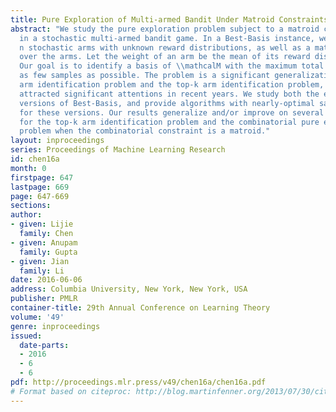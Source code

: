 ```yaml
---
title: Pure Exploration of Multi-armed Bandit Under Matroid Constraints
abstract: "We study the pure exploration problem subject to a matroid constraint\t(Best-Basis)
  in a stochastic multi-armed bandit game. In a Best-Basis instance, we are given
  n stochastic arms with unknown reward distributions, as well as a matroid \\mathcalM
  over the arms. Let the weight of an arm be the mean of its reward distribution.
  Our goal is to identify a basis of \\mathcalM with the maximum total weight, using
  as few samples as possible. The problem is a significant generalization of the best
  arm identification problem and the top-k arm identification problem, which have
  attracted significant attentions in recent years. We study both the exact and PAC
  versions of Best-Basis, and provide algorithms with nearly-optimal sample complexities
  for these versions. Our results generalize and/or improve on several previous results
  for the top-k arm identification problem and the combinatorial pure exploration
  problem when the combinatorial constraint is a matroid."
layout: inproceedings
series: Proceedings of Machine Learning Research
id: chen16a
month: 0
firstpage: 647
lastpage: 669
page: 647-669
sections: 
author:
- given: Lijie
  family: Chen
- given: Anupam
  family: Gupta
- given: Jian
  family: Li
date: 2016-06-06
address: Columbia University, New York, New York, USA
publisher: PMLR
container-title: 29th Annual Conference on Learning Theory
volume: '49'
genre: inproceedings
issued:
  date-parts:
  - 2016
  - 6
  - 6
pdf: http://proceedings.mlr.press/v49/chen16a/chen16a.pdf
# Format based on citeproc: http://blog.martinfenner.org/2013/07/30/citeproc-yaml-for-bibliographies/
---
```


